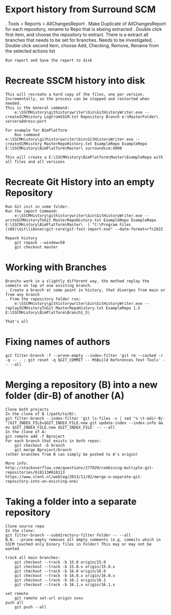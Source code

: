 # Export history from Surround SCM
 . Tools > Reports > AllChangesReport 
    . Make Duplicate of AllChangesReport for each repository, rename to Repo that is ebeing extracted
    . Double click first item, and choose the repository to extract. There is a extract all branches that needs to be set for branches. Needs to be investigated,
    . Double click second item, choose Add, Checking, Remove, Rename from the selected actions list
    
    Run report and Save the report to disk
    
# Recreate SSCM history into disk
    This will recreate a hard copy of the files, one per version. Incrementally, so the process can be stopped and restarted when needed.
    This is the General command:
        e:\SSCMHistory\githistorywriter\bin\GitHistoryWriter.exe --createSCMHistory LogFromSSCM.txt Repository Branch e:\MasterFolder\ serveraddress:port
    
    For example for BimPlatform
        Run command e:\SSCMHistory\githistorywriter\bin\GitHistoryWriter.exe --createSCMHistory MasterRepoHistory.txt ExampleRepo ExampleRepo E:\SSCMHistory\BimPlatform\Master\ surroundscm:4900
        
    This will create a E:\SSCMHistory\BimPlatform\Master\ExampleRepo with all files and all versions


# Recreate Git History into an empty Repository
    Run Git init in some folder. 
    Run the import Command:
        e:\SSCMHistory\githistorywriter\bin\GitHistoryWriter.exe --writeSCMHistoryToGit MasterRepoHistory.txt ExampleRepo ExampleRepo E:\SSCMHistory\BimPlatform\Master\  | "C:\Program Files (x86)\Git\libexec\git-core\git-fast-import.exe" --date-format=rfc2822
        
    Repack history
        git repack --window=50
        git checkout master
        
# Working with Branches
    Branchs work in a slightly different way, the method replay the commits on top of one existing branch.
    . Create a branch at some point in history, that diverges from main or from any branch
    . From the repository folder run:
        e:\SSCMHistory\githistorywriter\bin\GitHistoryWriter.exe --replaySCMHistoryToGit MasterRepoHistory.txt ExampleRepo 1.5 E:\SSCMHistory\BimPlatform\Branch1_5\
        
    That's all

# Fixing names of authors
    git filter-branch -f --prune-empty --index-filter 'git rm --cached -r -q -- . ; git reset -q $GIT_COMMIT -- MSBuild References Test Tools' -- --all

# Merging a repository (B) into a new folder (dir-B) of another (A)
    Clone both projects
    In the clone of B (/path/to/B):
    git filter-branch --index-filter 'git ls-files -s | sed "s-\t-&dir-B/-"|GIT_INDEX_FILE=$GIT_INDEX_FILE.new git update-index --index-info && mv $GIT_INDEX_FILE.new $GIT_INDEX_FILE' -- --all
    In the clone of A:
    git remote add -f Bproject
    For each branch that exists in both repos:
        git checkout -b branch
        git merge Bproject/branch
    (other branches from B can simply be pushed to A's origin)

    More info:
    http://stackoverflow.com/questions/277029/combining-multiple-git-repositories/618113#618113
    https://www.vlent.nl/weblog/2013/11/02/merge-a-separate-git-repository-into-an-existing-one/

# Taking a folder into a separate repository
    Clone source repo
    In the clone:
    git filter-branch --subdirectory-filter Folder -- --all
    N.B. --prune-empty removes all empty comments (e.g. commits which in SSCM touched only binary files in Folder) This may or may not be wanted

	track all main branches:
		git checkout --track -b 15.0 origin/15.0
		git checkout --track -b 15.0.x origin/15.0.x
		git checkout --track -b 16.0 origin/16.0
		git checkout --track -b 16.0.x origin/16.0.x
		git checkout --track -b 16.1 origin/16.1
		git checkout --track -b 16.1.x origin/16.1.x

	set remote 
		git remote set-url origin xxxx
	push all
		git push --all
